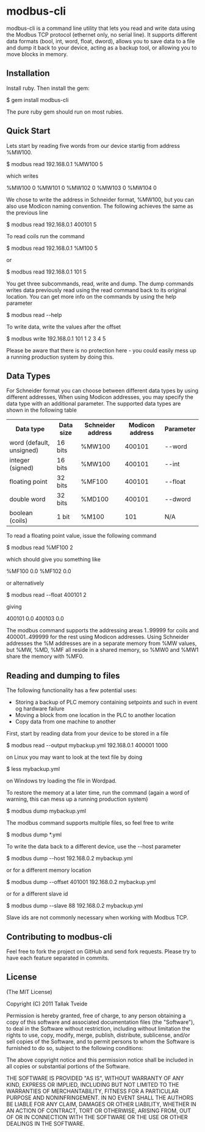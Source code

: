 modbus-cli
==========

modbus-cli is a command line utility that lets you read and write data using
the Modbus TCP protocol (ethernet only, no serial line). It supports different
data formats (bool, int, word, float, dword), allows you to save data to a file
and dump it back to your device, acting as a backup tool, or allowing you to
move blocks in memory.

[Home page]:http://www.github.com/tallakt/momdbus-cli

Installation
------------

Install ruby. Then install the gem:

  $ gem install modbus-cli

The pure ruby gem should run on most rubies.

Quick Start
-----------

Lets start by reading five words from our device startig from address %MW100. 

  $ modbus read 192.168.0.1 %MW100 5

which writes

  %MW100        0
  %MW101        0
  %MW102        0
  %MW103        0
  %MW104        0

We chose to write the address in Schneider format, %MW100, but you can also use Modicon naming convention.
The following achieves the same as the previous line

  $ modbus read 192.168.0.1 400101 5

To read coils run the command

  $ modbus read 192.168.0.1 %M100 5

or 

  $ modbus read 192.168.0.1 101 5

You get three subcommands, read, write and dump. The dump commands writes data previously read
using the read command back to its original location. You can get more info on the commands by 
using the help parameter

  $ modbus read --help

To write data, write the values after the offset

  $ modbus write 192.168.0.1 101 1 2 3 4 5

Please be aware that there is no protection here - you could easily mess up a running production
system by doing this.

Data Types
----------

For Schneider format you can choose between different data types by using different addresses, 
When using Modicon addresses, you may specify the data type with an additional parameter.
The supported data types are shown in the following table

<table>
  <tr>
    <th>Data type</th>
    <th>Data size</th>
    <th>Schneider address</th>
    <th>Modicon address</th>
    <th>Parameter</th>
  </tr>
  <tr>
    <td>word (default, unsigned)</td>
    <td>16 bits</td>
    <td>%MW100</td>
    <td>400101</td>
    <td>--word</td>
  </tr>
  <tr>
    <td>integer (signed)</td>
    <td>16 bits</td>
    <td>%MW100</td>
    <td>400101</td>
    <td>--int</td>
  </tr>
  <tr>
    <td>floating point</td>
    <td>32 bits</td>
    <td>%MF100</td>
    <td>400101</td>
    <td>--float</td>
  </tr>
  <tr>
    <td>double word</td>
    <td>32 bits</td>
    <td>%MD100</td>
    <td>400101</td>
    <td>--dword</td>
  </tr>
  <tr>
    <td>boolean (coils)</td>
    <td>1 bit</td>
    <td>%M100</td>
    <td>101</td>
    <td>N/A</td>
  </tr>
</table>

To read a floating point value, issue the following command

  $ modbus read %MF100 2

which should give you something like

  %MF100    0.0
  %MF102    0.0

or alternatively

  $ modbus read --float 400101 2

giving

  400101   0.0
  400103   0.0

The modbus command supports the addressing areas 1..99999 for coils and 400001..499999 for the rest using Modicon addresses. Using Schneider addresses the %M addresses are in a separate memory from %MW values, but %MW, %MD, %MF all reside in a shared memory, so %MW0 and %MW1 share the memory with %MF0.


Reading and dumping to files
----------------------------

The following functionality has a few potential uses:

* Storing a backup of PLC memory containing setpoints and such in event og hardware failure
* Moving a block from one location in the PLC to another location
* Copy data from one machine to another

First, start by reading data from your device to be stored in a file

  $ modbus read --output mybackup.yml 192.168.0.1 400001 1000

on Linux you may want to look at the text file by doing

  $ less mybackup.yml

on Windows try loading the file in Wordpad.

To restore the memory at a later time, run the command (again a word of warning, this can mess
up a running production system)

  $ modbus dump mybackup.yml

The modbus command supports multiple files, so feel free to write

  $ modbus dump *.yml

To write the data back to a different device, use the --host parameter

  $ modbus dump --host 192.168.0.2 mybackup.yml

or for a different memory location

  $ modbus dump --offset 401001 192.168.0.2 mybackup.yml

or for a different slave id

  $ modbus dump --slave 88 192.168.0.2 mybackup.yml

Slave ids are not commonly necessary when working with Modbus TCP.

Contributing to modbus-cli
--------------------------

Feel free to fork the project on GitHub and send fork requests. Please 
try to have each feature separated in commits.



License
-------
(The MIT License)

Copyright (C) 2011 Tallak Tveide

Permission is hereby granted, free of charge, to any person obtaining a copy
of this software and associated documentation files (the "Software"), to
deal in the Software without restriction, including without limitation the
rights to use, copy, modify, merge, publish, distribute, sublicense, and/or
sell copies of the Software, and to permit persons to whom the Software is
furnished to do so, subject to the following conditions:

The above copyright notice and this permission notice shall be included in
all copies or substantial portions of the Software.

THE SOFTWARE IS PROVIDED "AS IS", WITHOUT WARRANTY OF ANY KIND, EXPRESS OR
IMPLIED, INCLUDING BUT NOT LIMITED TO THE WARRANTIES OF MERCHANTABILITY,
FITNESS FOR A PARTICULAR PURPOSE AND NONINFRINGEMENT. IN NO EVENT SHALL
THE AUTHORS BE LIABLE FOR ANY CLAIM, DAMAGES OR OTHER LIABILITY, WHETHER
IN AN ACTION OF CONTRACT, TORT OR OTHERWISE, ARISING FROM, OUT OF OR IN
CONNECTION WITH THE SOFTWARE OR THE USE OR OTHER DEALINGS IN THE SOFTWARE.





